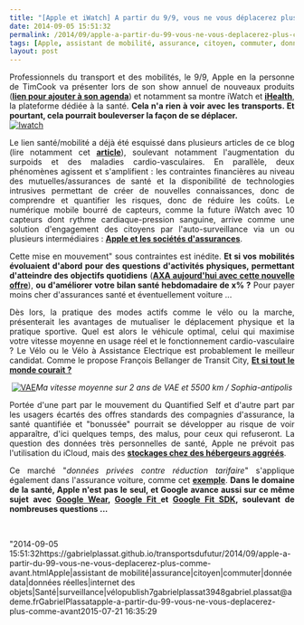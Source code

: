 ```yaml
---
title: "[Apple et iWatch] A partir du 9/9, vous ne vous déplacerez plus comme avant ..."
date: 2014-09-05 15:51:32
permalink: /2014/09/apple-a-partir-du-99-vous-ne-vous-deplacerez-plus-comme-avant.html
tags: [Apple, assistant de mobilité, assurance, citoyen, commuter, donnée data, données réelles, internet des objets, Santé, surveillance, vélo]
layout: post
---
```


<p style="text-align: justify">Professionnels du transport et des mobilités, le 9/9, Apple en la personne de TimCook va présenter lors de son show annuel de nouveaux produits (<a href="http://www.apple.com/live/event.ics" target="_blank"><strong>lien pour ajouter à son agenda</strong></a>) et notamment sa montre iWatch et <a href="https://www.apple.com/ios/ios8/health/" target="_blank"><strong>iHealth</strong></a>, la plateforme dédiée à la santé. <strong>Cela n'a rien à voir avec les transports. Et pourtant, cela pourrait bouleverser la façon de se déplacer.</strong><br /><a class="asset-img-link" href="https://gabrielplassat.github.io/transportsdufutur/wp-content/uploads/sites/6/old/6a0120a66d2ad4970b01b7c6da0b1a970b-pi.jpg"><img alt="Iwatch" border="0" class="asset  asset-image at-xid-6a0120a66d2ad4970b01b7c6da0b1a970b image-full img-responsive" src="/wp-content/uploads/sites/6/old/6a0120a66d2ad4970b01b7c6da0b1a970b-800wi.jpg" title="Iwatch" /></a></p> <p style="text-align: justify"></p>  <!--more-->  <p style="text-align: justify">Le lien santé/mobilité a déjà été esquissé dans plusieurs articles de ce blog (lire notamment cet <a href="https://gabrielplassat.github.io/transportsdufutur/2014/02/vous-reduirez-lusage-de-la-voiture-pour-payer-moins-cher-dassurance-sante.html" target="_blank"><strong>article</strong></a>), soulevant notamment l'augmentation du surpoids et des maladies cardio-vasculaires. En parallèle, deux phénomènes agissent et s'amplifient : les contraintes financières au niveau des mutuelles/assurances de santé et la disponibilité de technologies intrusives permettant de créer de nouvelles connaissances, donc de comprendre et quantifier les risques, donc de réduire les coûts. Le numérique mobile bourré de capteurs, comme la future iWatch avec 10 capteurs dont rythme cardiaque-pression sanguine, arrive comme une solution d'engagement des citoyens par l'auto-surveillance via un ou plusieurs intermédiaires : <a href="http://connected-objects.fr/2014/08/iwatch-apple-mutuelles-sante/" target="_blank"><strong>Apple et les sociétés d'assurances</strong></a>.</p> <p style="text-align: justify">Cette mise en mouvement" sous contraintes est inédite. <strong>Et si vos mobilités évoluaient d'abord pour des questions d'activités physiques, permettant d'atteindre des objectifs quotidiens</strong> (<a href="https://gabrielplassat.github.io/transportsdufutur/2014/06/nous-y-voila-le-lien-sante-mobilite-certains-le-questionnent-dautres-le-surveillent.html" target="_blank"><strong>AXA aujourd'hui avec cette nouvelle offre</strong></a>), <strong>ou d'améliorer votre bilan santé hebdomadaire de x% ?</strong> Pour payer moins cher d'assurances santé et éventuellement voiture ...</p> <p style="text-align: justify">Dès lors, la pratique des modes actifs comme le vélo ou la marche, présenterait les avantages de mutualiser le déplacement physique et la pratique sportive. Quel est alors le véhicule optimal, celui qui maximise votre vitesse moyenne en usage réel et le fonctionnement cardio-vasculaire ? Le Vélo ou le Vélo à Assistance Electrique est probablement le meilleur candidat. Comme le propose François Bellanger de Transit City, <a href="http://transit-city.blogspot.fr/2014/08/et-si-tout-le-monde-courait.html?spref=tw" target="_blank"><strong>Et si tout le monde courait ?</strong></a></p> <p style="text-align: center"><a class="asset-img-link" href="https://gabrielplassat.github.io/transportsdufutur/wp-content/uploads/sites/6/old/6a0120a66d2ad4970b01b8d063fa09970c-pi.png"><img alt="VAE" class="asset  asset-image at-xid-6a0120a66d2ad4970b01b8d063fa09970c img-responsive" src="/wp-content/uploads/sites/6/old/6a0120a66d2ad4970b01b8d063fa09970c-320wi.png" style="margin-left: automargin-right: auto" title="VAE" /></a><em>Ma vitesse moyenne sur 2 ans de VAE et 5500 km / Sophia-antipolis</em></p> <p style="text-align: justify">Portée d'une part par le mouvement du Quantified Self et d'autre part par les usagers écartés des offres standards des compagnies d'assurance, la santé quantifiée et "bonussée" pourrait se développer au risque de voir apparaître, d'ici quelques temps, des malus, pour ceux qui refuseront. La question des données très personnelles de santé, Apple ne prévoit pas l'utilisation du iCloud, mais des <a href="http://www.zdnet.fr/actualites/donnees-de-sante-healthkit-apple-interdit-la-sauvegarde-sur-icloud-39805715.htm" target="_blank"><strong>stockages chez des hébergeurs aggréés</strong></a>.</p> <p style="text-align: justify">Ce marché "<em>données privées contre réduction tarifaire</em>" s'applique également dans l'assurance voiture, comme cet <a href="http://www.computerworld.com/article/2600344/telematics-insurers-will-now-be-able-to-track-driver-behavior-via-smartphones.html" target="_blank"><strong>exemple</strong></a>. <strong>Dans le domaine de la santé, Apple n'est pas le seul, et Google avance aussi sur ce même sujet avec <a href="https://gabrielplassat.github.io/transportsdufutur/2014/03/avec-android-wear-google-avance-ses-pions-vers-le-parfait-assistant-personnel-de-mobilite.html" target="_blank">Google Wear</a>, <a href="http://www.forbes.com/sites/parmyolson/2014/06/12/exclusive-google-to-launch-health-service-google-fit-at-developers-conference/?utm_campaign=techtwittersf&utm_source=twitter&utm_medium=social" target="_blank">Google Fit </a>et <a href="http://googledevelopers.blogspot.fr/2014/08/google-fit-preview-sdk-now-available.html" target="_blank">Google Fit SDK</a>, soulevant de nombreuses questions ...</strong></p> <p style="text-align: justify"> </p>"2014-09-05 15:51:32https://gabrielplassat.github.io/transportsdufutur/2014/09/apple-a-partir-du-99-vous-ne-vous-deplacerez-plus-comme-avant.htmlApple|assistant de mobilité|assurance|citoyen|commuter|donnée data|données réelles|internet des objets|Santé|surveillance|vélopublish7gabrielplassat3948gabriel.plassat@ademe.frGabrielPlassatapple-a-partir-du-99-vous-ne-vous-deplacerez-plus-comme-avant2015-07-21 16:35:29
